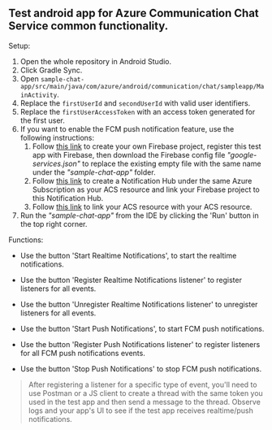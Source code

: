 ## Test android app for Azure Communication Chat Service common functionality.

Setup:
1. Open the whole repository in Android Studio. 
2. Click Gradle Sync.
3. Open `sample-chat-app/src/main/java/com/azure/android/communication/chat/sampleapp/MainActivity`.
4. Replace the `firstUserId` and `secondUserId` with valid user identifiers.
5. Replace the `firstUserAccessToken` with an access token generated for the first user.
6. If you want to enable the FCM push notification feature, use the following instructions:
    1. Follow [this link](https://firebase.google.com/docs/cloud-messaging/android/client#create_a_firebase_project) to create your own Firebase project, register this test app with Firebase, then download the Firebase config file _"google-services.json"_ to replace the existing empty file with the same name under the _"sample-chat-app"_ folder.
    2. Follow [this link](https://docs.microsoft.com/azure/notification-hubs/notification-hubs-android-push-notification-google-fcm-get-started#configure-a-hub) to create a Notification Hub under the same Azure Subscription as your ACS resource and link your Firebase project to this Notification Hub. 
    3. Follow [this link](https://docs.microsoft.com/azure/communication-services/concepts/notifications#notification-hub-provisioning) to link your ACS resource with your ACS resource.
7. Run the _"sample-chat-app"_ from the IDE by clicking the 'Run' button in the top right corner.

Functions:
* Use the button 'Start Realtime Notifications', to start the realtime notifications.
* Use the button 'Register Realtime Notifications listener' to register listeners for all events.
* Use the button 'Unregister Realtime Notifications listener' to unregister listeners for all events.

* Use the button 'Start Push Notifications', to start FCM push notifications.
* Use the button 'Register Push Notifications listener' to register listeners for all FCM push notifications events.
* Use the button 'Stop Push Notifications' to stop FCM push notifications.


> After registering a listener for a specific type of event, you'll need to use Postman or a JS client to create a thread with the same token you used in the test app and then send a message to the thread. Observe logs and your app's UI to see if the test app receives realtime/push notifications.